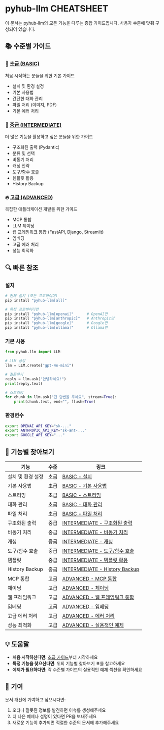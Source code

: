 # pyhub-llm CHEATSHEET

이 문서는 pyhub-llm의 모든 기능을 다루는 종합 가이드입니다. 사용자 수준에 맞춰 구성되어 있습니다.

## 📚 수준별 가이드

### 🌱 [초급 (BASIC)](./CHEATSHEET-BASIC.md)
처음 시작하는 분들을 위한 기본 가이드
- 설치 및 환경 설정
- 기본 사용법
- 간단한 대화 관리
- 파일 처리 (이미지, PDF)
- 기본 에러 처리

### 🚀 [중급 (INTERMEDIATE)](./CHEATSHEET-INTERMEDIATE.md)
더 많은 기능을 활용하고 싶은 분들을 위한 가이드
- 구조화된 출력 (Pydantic)
- 분류 및 선택
- 비동기 처리
- 캐싱 전략
- 도구/함수 호출
- 템플릿 활용
- History Backup

### 🔥 [고급 (ADVANCED)](./CHEATSHEET-ADVANCED.md)
복잡한 애플리케이션 개발을 위한 가이드
- MCP 통합
- LLM 체이닝
- 웹 프레임워크 통합 (FastAPI, Django, Streamlit)
- 임베딩
- 고급 에러 처리
- 성능 최적화

## 🔍 빠른 참조

### 설치
```bash
# 전체 설치 (모든 프로바이더)
pip install "pyhub-llm[all]"

# 특정 프로바이더만
pip install "pyhub-llm[openai]"      # OpenAI만
pip install "pyhub-llm[anthropic]"   # Anthropic만
pip install "pyhub-llm[google]"      # Google만
pip install "pyhub-llm[ollama]"      # Ollama만
```

### 기본 사용
```python
from pyhub.llm import LLM

# LLM 생성
llm = LLM.create("gpt-4o-mini")

# 질문하기
reply = llm.ask("안녕하세요!")
print(reply.text)

# 스트리밍
for chunk in llm.ask("긴 답변을 주세요", stream=True):
    print(chunk.text, end="", flush=True)
```

### 환경변수
```bash
export OPENAI_API_KEY="sk-..."
export ANTHROPIC_API_KEY="sk-ant-..."
export GOOGLE_API_KEY="..."
```

## 📖 기능별 찾아보기

| 기능 | 수준 | 링크 |
|------|------|------|
| 설치 및 환경 설정 | 초급 | [BASIC - 설치](./CHEATSHEET-BASIC.md#설치) |
| 기본 사용법 | 초급 | [BASIC - 기본 사용법](./CHEATSHEET-BASIC.md#기본-사용법) |
| 스트리밍 | 초급 | [BASIC - 스트리밍](./CHEATSHEET-BASIC.md#스트리밍) |
| 대화 관리 | 초급 | [BASIC - 대화 관리](./CHEATSHEET-BASIC.md#대화-관리) |
| 파일 처리 | 초급 | [BASIC - 파일 처리](./CHEATSHEET-BASIC.md#파일-처리) |
| 구조화된 출력 | 중급 | [INTERMEDIATE - 구조화된 출력](./CHEATSHEET-INTERMEDIATE.md#구조화된-출력) |
| 비동기 처리 | 중급 | [INTERMEDIATE - 비동기 처리](./CHEATSHEET-INTERMEDIATE.md#비동기-처리) |
| 캐싱 | 중급 | [INTERMEDIATE - 캐싱](./CHEATSHEET-INTERMEDIATE.md#캐싱) |
| 도구/함수 호출 | 중급 | [INTERMEDIATE - 도구/함수 호출](./CHEATSHEET-INTERMEDIATE.md#도구함수-호출) |
| 템플릿 | 중급 | [INTERMEDIATE - 템플릿 활용](./CHEATSHEET-INTERMEDIATE.md#템플릿-활용) |
| History Backup | 중급 | [INTERMEDIATE - History Backup](./CHEATSHEET-INTERMEDIATE.md#history-backup) |
| MCP 통합 | 고급 | [ADVANCED - MCP 통합](./CHEATSHEET-ADVANCED.md#mcp-통합) |
| 체이닝 | 고급 | [ADVANCED - 체이닝](./CHEATSHEET-ADVANCED.md#체이닝) |
| 웹 프레임워크 | 고급 | [ADVANCED - 웹 프레임워크 통합](./CHEATSHEET-ADVANCED.md#웹-프레임워크-통합) |
| 임베딩 | 고급 | [ADVANCED - 임베딩](./CHEATSHEET-ADVANCED.md#임베딩) |
| 고급 에러 처리 | 고급 | [ADVANCED - 에러 처리](./CHEATSHEET-ADVANCED.md#에러-처리) |
| 성능 최적화 | 고급 | [ADVANCED - 실용적인 예제](./CHEATSHEET-ADVANCED.md#실용적인-예제) |

## 💡 도움말

- **처음 시작하신다면**: [초급 가이드](./CHEATSHEET-BASIC.md)부터 시작하세요
- **특정 기능을 찾으신다면**: 위의 기능별 찾아보기 표를 참고하세요
- **예제가 필요하다면**: 각 수준별 가이드의 실용적인 예제 섹션을 확인하세요

## 🤝 기여

문서 개선에 기여하고 싶으시다면:
1. 오타나 잘못된 정보를 발견하면 이슈를 생성해주세요
2. 더 나은 예제나 설명이 있다면 PR을 보내주세요
3. 새로운 기능이 추가되면 적절한 수준의 문서에 추가해주세요